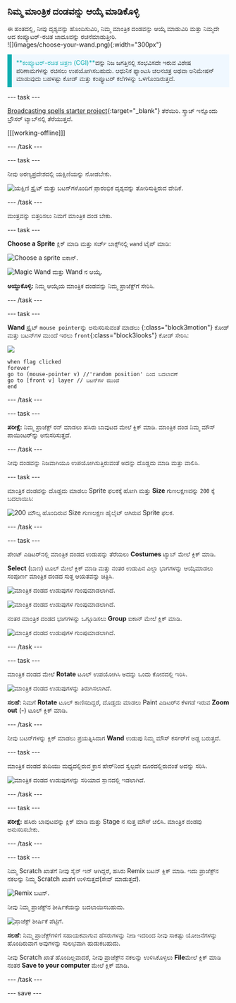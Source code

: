 ## ನಿಮ್ಮ ಮಾಂತ್ರಿಕ ದಂಡವನ್ನು ಆಯ್ಕೆ ಮಾಡಿಕೊಳ್ಳಿ

<div style="display: flex; flex-wrap: wrap">
<div style="flex-basis: 200px; flex-grow: 1; margin-right: 15px;">
ಈ ಹಂತದಲ್ಲಿ, ನೀವು ದೃಶ್ಯವನ್ನು ಹೊಂದಿಸುವಿರಿ, ನಿಮ್ಮ ಮಾಂತ್ರಿಕ ದಂಡವನ್ನು ಆಯ್ಕೆ ಮಾಡುವಿರಿ ಮತ್ತು ನಿಮ್ಮದೇ ಆದ ಕಂಪ್ಯೂಟರ್-ರಚಿತ ಜಾದೂವನ್ನು ರಚನೆಮಾಡುತ್ತೀರಿ.
  
</div>
<div>
![](images/choose-your-wand.png){:width="300px"}
</div>
</div>

<p style="border-left: solid; border-width:10px; border-color: #0faeb0; background-color: aliceblue; padding: 10px;">
<span style="color: #0faeb0">**ಕಂಪ್ಯೂಟರ್‌-ರಚಿತ ಚಿತ್ರಣ (CGI)**</span>ವನ್ನು ನಿಜ ಜಗತ್ತಿನಲ್ಲಿ ಸಂಭವಿಸದೇ ಇರುವ ವಿಶೇಷ ಪರಿಣಾಮಗಳನ್ನು ರಚಿಸಲು ಉಪಯೋಗಿಸಬಹುದು. ಆಧುನಿಕ ಫ್ಯಾಂಟಸಿ ಚಲನಚಿತ್ರ ಅಥವಾ ಅನಿಮೇಷನ್‌ ಮಾಡುವುದು ಬಹಳಷ್ಟು ಕೋಡ್‌ ಮತ್ತು ಕಂಪ್ಯೂಟರ್‌ ಕಲೆಗಳನ್ನು ಒಳಗೊಂಡಿರುತ್ತದೆ.
</p>

--- task ---

[Broadcasting spells starter project](https://scratch.mit.edu/projects/518441891/editor){:target="_blank"} ತೆರೆಯಿರಿ. ಸ್ಕ್ರಾಚ್ ಇನ್ನೊಂದು ಬ್ರೌಸರ್ ಟ್ಯಾಬ್‌ನಲ್ಲಿ ತೆರೆಯುತ್ತದೆ.

[[[working-offline]]]

--- /task ---

--- task ---

ನೀವು ಅರಣ್ಯಪ್ರದೇಶದಲ್ಲಿ ಯಕ್ಷಿಣಿಯನ್ನು ನೋಡಬೇಕು.

![ಯಕ್ಷಿಣಿ ಸ್ಪ್ರೈಟ್‌ ಮತ್ತು ಬಟನ್‌ಗಳೊಂದಿಗೆ ಪ್ರಾರಂಭಿಕ ದೃಶ್ಯವನ್ನು ತೋರಿಸುತ್ತಿರುವ ವೇದಿಕೆ.](images/starter-project.png)

--- /task ---

ಮಂತ್ರವನ್ನು ಬಿತ್ತರಿಸಲು ನಿಮಗೆ ಮಾಂತ್ರಿಕ ದಂಡ ಬೇಕು.

--- task ---

**Choose a Sprite** ಕ್ಲಿಕ್‌ ಮಾಡಿ ಮತ್ತು ಸರ್ಚ್‌ ಬಾಕ್ಸ್‌ನಲ್ಲಿ `wand` ಟೈಪ್‌ ಮಾಡಿ:

![Choose a sprite ಐಕಾನ್‌.](images/choose-a-sprite.png)

![Magic Wand ಮತ್ತು Wand ನ ಆಯ್ಕೆ.](images/wand-sprite-options.png)

**ಆಯ್ದುಕೊಳ್ಳಿ:** ನಿಮ್ಮ ಆಯ್ಕೆಯ ಮಾಂತ್ರಿಕ ದಂಡವನ್ನು ನಿಮ್ಮ ಪ್ರಾಜೆಕ್ಟ್‌ಗೆ ಸೇರಿಸಿ.

--- /task ---

--- task ---

**Wand** ಸ್ಪ್ರೈಟ್ `mouse pointer`ನ್ನು ಅನುಸರಿಸುವಂತೆ ಮಾಡಲು {:class="block3motion"} ಕೋಡ್ ಮತ್ತು ಬಟನ್‌ಗಳ ಮುಂದೆ ಇರಲು `front`{:class="block3looks"} ಕೋಡ್‌ ಸೇರಿಸಿ:

![](images/wand-sprite-icon.png)

```blocks3
when flag clicked
forever
go to (mouse-pointer v) //'random position' ದಿಂದ ಬದಲಾವಣೆ     
go to [front v] layer // ಬಟನ್‌ಗಳ ಮುಂದೆ
end
```

--- /task ---

--- task ---

**ಪರೀಕ್ಷೆ:** ನಿಮ್ಮ ಪ್ರಾಜೆಕ್ಟ್‌ ರನ್‌ ಮಾಡಲು ಹಸಿರು ಬಾವುಟದ ಮೇಲೆ ಕ್ಲಿಕ್‌ ಮಾಡಿ. ಮಾಂತ್ರಿಕ ದಂಡ ನಿಮ್ಮ ಮೌಸ್‌ ಪಾಯಿಂಟರ್‌ನ್ನು ಅನುಸರಿಸುತ್ತದೆ.

--- /task ---

ನೀವು ದಂಡವನ್ನು ನಿಜವಾಗಿಯೂ ಉಪಯೋಗಿಸುತ್ತಿರುವಂತೆ ಅದನ್ನು ದೊಡ್ಡದು ಮಾಡಿ ಮತ್ತು ವಾಲಿಸಿ.

--- task ---

ಮಾಂತ್ರಿಕ ದಂಡವನ್ನು ದೊಡ್ಡದು ಮಾಡಲು Sprite ಫಲಕಕ್ಕೆ ಹೋಗಿ ಮತ್ತು **Size** ಗುಣಲಕ್ಷಣವನ್ನು `200` ಕ್ಕೆ ಬದಲಾಯಿಸಿ:

![200 ಮೌಲ್ಯ ಹೊಂದಿರುವ Size ಗುಣಲಕ್ಷಣ ಹೈಲೈಟ್‌ ಆಗಿರುವ Sprite ಫಲಕ.](images/size-property.png)

--- /task ---

--- task ---

ಪೇಂಟ್‌ ಎಡಿಟರ್‌ನಲ್ಲಿ ಮಾಂತ್ರಿಕ ದಂಡದ ಉಡುಪನ್ನು ತೆರೆಯಲು **Costumes** ಟ್ಯಾಬ್‌ ಮೇಲೆ ಕ್ಲಿಕ್‌ ಮಾಡಿ.

**Select** (ಬಾಣ) ಟೂಲ್‌ ಮೇಲೆ ಕ್ಲಿಕ್‌ ಮಾಡಿ ಮತ್ತು ನಂತರ ಉಡುಪಿನ ಎಲ್ಲಾ ಭಾಗಗಳನ್ನು ಆಯ್ಕೆಮಾಡಲು ಸಂಪೂರ್ಣ ಮಾಂತ್ರಿಕ ದಂಡದ ಸುತ್ತ ಆಯತವನ್ನು ಚಿತ್ರಿಸಿ.

![ಮಾಂತ್ರಿಕ ದಂಡದ ಉಡುಪುಗಳ ಗುಂಪುಮಾಡಲಾಗಿದೆ.](images/the-select-tool.png)

![ಮಾಂತ್ರಿಕ ದಂಡದ ಉಡುಪುಗಳ ಗುಂಪುಮಾಡಲಾಗಿದೆ.](images/grouped-costumes.png)

ನಂತರ ಮಾಂತ್ರಿಕ ದಂಡದ ಭಾಗಗಳನ್ನು ಒಗ್ಗೂಡಿಸಲು **Group** ಐಕಾನ್‌ ಮೇಲೆ ಕ್ಲಿಕ್‌ ಮಾಡಿ.

![ಮಾಂತ್ರಿಕ ದಂಡದ ಉಡುಪುಗಳ ಗುಂಪುಮಾಡಲಾಗಿದೆ.](images/group-icon.png)

--- /task ---

--- task ---

ಮಾಂತ್ರಿಕ ದಂಡದ ಮೇಲೆ **Rotate** ಟೂಲ್‌ ಉಪಯೋಗಿಸಿ ಅದನ್ನು ಒಂದು ಕೋನದಲ್ಲಿ ಇರಿಸಿ.

![ಮಾಂತ್ರಿಕ ದಂಡದ ಉಡುಪುಗಳನ್ನು ತಿರುಗಿಸಲಾಗಿದೆ.](images/rotated-wands.png)

**ಸಲಹೆ:** ನಿಮಗೆ **Rotate** ಟೂಲ್‌ ಕಾಣಿಸದಿದ್ದರೆ, ದೊಡ್ಡದು ಮಾಡಲು Paint ಎಡಿಟರ್‌ನ ಕೆಳಗಡೆ ಇರುವ **Zoom out** (-) ಟೂಲ್‌ ಕ್ಲಿಕ್‌ ಮಾಡಿ.

--- /task ---

ನೀವು ಬಟನ್‌ಗಳನ್ನು ಕ್ಲಿಕ್‌ ಮಾಡಲು ಪ್ರಯತ್ನಿಸಿದಾಗ **Wand** ಉಡುಪು ನಿಮ್ಮ ಮೌಸ್‌ ಕರ್ಸರ್‌ಗೆ ಅಡ್ಡ ಬರುತ್ತದೆ.

--- task ---

ಮಾಂತ್ರಿಕ ದಂಡದ ತುದಿಯು ಮಧ್ಯದಲ್ಲಿರುವ ಕ್ರಾಸ ಹೇರ್‌ನಿಂದ ಸ್ವಲ್ಪವೇ ದೂರದಲ್ಲಿರುವಂತೆ ಅದನ್ನು ಸರಿಸಿ.

![ಮಾಂತ್ರಿಕ ದಂಡದ ಉಡುಪುಗಳನ್ನು ಸರಿಯಾದ ಸ್ಥಾನದಲ್ಲಿ ಇಡಲಾಗಿದೆ.](images/positioned-wands.png)

--- /task ---

--- task ---

**ಪರೀಕ್ಷೆ:** ಹಸಿರು ಬಾವುಟವನ್ನು ಕ್ಲಿಕ್‌ ಮಾಡಿ ಮತ್ತು Stage ನ ಸುತ್ತ ಮೌಸ್‌ ಚಲಿಸಿ. ಮಾಂತ್ರಿಕ ದಂಡವು ಅನುಸರಿಸಬೇಕು.

--- /task ---

--- task ---

ನಿಮ್ಮ Scratch ಖಾತೆಗೆ ನೀವು ಸೈನ್ ಇನ್ ಆಗಿದ್ದರೆ, ಹಸಿರು Remix ಬಟನ್ ಕ್ಲಿಕ್ ಮಾಡಿ. ಇದು ಪ್ರಾಜೆಕ್ಟ್‌ನ ನಕಲನ್ನು ನಿಮ್ಮ Scratch ಖಾತೆಗೆ ಉಳಿಸುತ್ತದೆ(ಸೇವ್‌ ಮಾಡುತ್ತದೆ).

![Remix ಬಟನ್.](images/remix-button.png)

ನೀವು ನಿಮ್ಮ ಪ್ರಾಜೆಕ್ಟ್‌ನ ಶೀರ್ಷಿಕೆಯನ್ನು ಬದಲಾಯಿಸಬಹುದು.

![ಪ್ರಾಜೆಕ್ಟ್‌ ಶೀರ್ಷಿಕೆ ಪೆಟ್ಟಿಗೆ.](images/project-name.png)

**ಸಲಹೆ:** ನಿಮ್ಮ ಪ್ರಾಜೆಕ್ಟ್‌ಗಳಿಗೆ ಸಹಾಯಕವಾಗುವ ಹೆಸರುಗಳನ್ನು ನೀಡಿ ಇದರಿಂದ ನೀವು ಸಾಕಷ್ಟು ಯೋಜನೆಗಳನ್ನು ಹೊಂದಿರುವಾಗ ಅವುಗಳನ್ನು ಸುಲಭವಾಗಿ ಹುಡುಕಬಹುದು.

ನೀವು Scratch ಖಾತೆ ಹೊಂದಿಲ್ಲವಾದರೆ, ನೀವು ಪ್ರಾಜೆಕ್ಟ್‌ನ ನಕಲನ್ನು ಉಳಿಸಿಕೊಳ್ಳಲು **File**ಮೇಲೆ ಕ್ಲಿಕ್‌ ಮಾಡಿ ನಂತರ **Save to your computer** ಮೇಲೆ ಕ್ಲಿಕ್‌ ಮಾಡಿ.

--- /task ---

--- save ---
